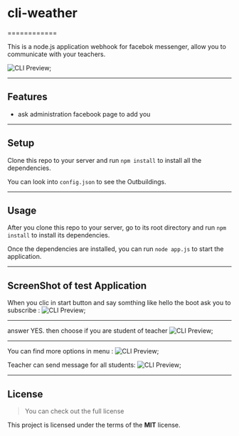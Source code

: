# cli-weather
============

This is a node.js application webhook for facebok messenger, allow you to communicate with your teachers.

![CLI Preview](imageDemo/start.jpg);

---

## Features
- ask administration facebook page to add you

---

## Setup
Clone this repo to your server and run `npm install` to install all the dependencies.

You can look into `config.json` to see the Outbuildings.

---

## Usage
After you clone this repo to your server, go to its root directory and run `npm install` to install its dependencies.

Once the dependencies are installed, you can run  `node app.js` to start the application.

---

## ScreenShot of test Application
When you clic in start button and say somthing like hello
the boot ask you to subscribe :
![CLI Preview](imageDemo/ask_for_subscribe.jpg);

---
answer YES. then choose if you are student of teacher
![CLI Preview](imageDemo/ask_for_status.jpg);

---
You can find more options in menu :
![CLI Preview](imageDemo/menu.jpg);


Teacher can send message for all students:
![CLI Preview](imageDemo/sendMessage.jpg);



---

## License
>You can check out the full license 	

This project is licensed under the terms of the **MIT** license.
